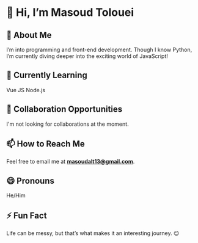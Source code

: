 # 👋 Hi, I’m Masoud Tolouei  

## 👀 About Me  
I’m into programming and front-end development. Though I know Python, I’m currently diving deeper into the exciting world of JavaScript!  

## 🌱 Currently Learning  
Vue JS
Node.js

## 💞️ Collaboration Opportunities  
I'm not looking for collaborations at the moment.  

## 📫 How to Reach Me  
Feel free to email me at **[masoudalt13@gmail.com](mailto:masoudalt13@gmail.com)**.  

## 😄 Pronouns  
He/Him  

## ⚡ Fun Fact  
Life can be messy, but that’s what makes it an interesting journey. 😉  
